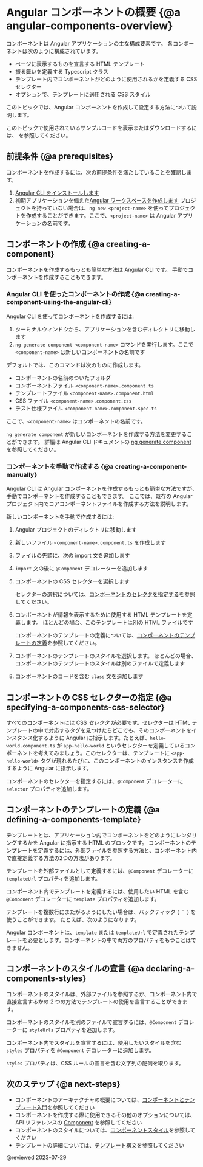 # Angular コンポーネントの概要 {@a angular-components-overview}

コンポーネントは Angular アプリケーションの主な構成要素です。
各コンポーネントは次のように構成されています。

* ページに表示するものを宣言する HTML テンプレート
* 振る舞いを定義する Typescript クラス
* テンプレート内でコンポーネントがどのように使用されるかを定義する CSS セレクター
* オプションで、テンプレートに適用される CSS スタイル

このトピックでは、Angular コンポーネントを作成して設定する方法について説明します。

<div class="alert is-helpful">

このトピックで使用されているサンプルコードを表示またはダウンロードするには、<live-example></live-example> を参照してください。

</div>

## 前提条件 {@a prerequisites}

コンポーネントを作成するには、次の前提条件を満たしていることを確認します。

1. [Angular CLI をインストールします](guide/setup-local#install-the-angular-cli)
1. 初期アプリケーションを備えた[Angular ワークスペースを作成します](guide/setup-local#create-a-workspace-and-initial-application)
   プロジェクトを持っていない場合は、`ng new <project-name>` を使ってプロジェクトを作成することができます。ここで、`<project-name>` は Angular アプリケーションの名前です。

## コンポーネントの作成 {@a creating-a-component}

コンポーネントを作成するもっとも簡単な方法は Angular CLI です。
手動でコンポーネントを作成することもできます。

### Angular CLI を使ったコンポーネントの作成 {@a creating-a-component-using-the-angular-cli}

Angular CLI を使ってコンポーネントを作成するには:

1. ターミナルウィンドウから、アプリケーションを含むディレクトリに移動します
1. `ng generate component <component-name>` コマンドを実行します。ここで `<component-name>` は新しいコンポーネントの名前です

デフォルトでは、このコマンドは次のものに作成します。

* コンポーネントの名前のついたフォルダ
* コンポーネントファイル `<component-name>.component.ts`
* テンプレートファイル `<component-name>.component.html`
* CSS ファイル `<component-name>.component.css`
* テスト仕様ファイル `<component-name>.component.spec.ts`

ここで、`<component-name>` はコンポーネントの名前です。

<div class="alert is-helpful">

`ng generate component` が新しいコンポーネントを作成する方法を変更することができます。
詳細は Angular CLI ドキュメントの [ng generate component](cli/generate#component-command) を参照してください。

</div>

### コンポーネントを手動で作成する {@a creating-a-component-manually}

Angular CLI は Angular コンポーネントを作成するもっとも簡単な方法ですが、手動でコンポーネントを作成することもできます。
ここでは、既存の Angular プロジェクト内でコアコンポーネントファイルを作成する方法を説明します。

新しいコンポーネントを手動で作成するには:

1. Angular プロジェクトのディレクトリに移動します
1. 新しいファイル `<component-name>.component.ts` を作成します
1. ファイルの先頭に、次の import 文を追加します

   <code-example
        path="component-overview/src/app/component-overview/component-overview.component.ts"
        region="import">
   </code-example>

1. `import`  文の後に `@Component` デコレーターを追加します

   <code-example
        path="component-overview/src/app/component-overview/component-overview.component.ts"
        region="decorator-skeleton">
   </code-example>

1. コンポーネントの CSS セレクターを選択します

   <code-example
        path="component-overview/src/app/component-overview/component-overview.component.ts"
        region="selector">
   </code-example>

   セレクターの選択については、[コンポーネントのセレクタを指定する](#specifying-a-components-css-selector)を参照してください。

1. コンポーネントが情報を表示するために使用する HTML テンプレートを定義します。
   ほとんどの場合、このテンプレートは別の HTML ファイルです

   <code-example
        path="component-overview/src/app/component-overview/component-overview.component.ts"
        region="templateUrl">
   </code-example>

   コンポーネントのテンプレートの定義については、[コンポーネントのテンプレートの定義](#defining-a-components-template)を参照してください。

1. コンポーネントのテンプレートのスタイルを選択します。
   ほとんどの場合、コンポーネントのテンプレートのスタイルは別のファイルで定義します

   <code-example
        path="component-overview/src/app/component-overview/component-overview.component.ts"
        region="decorator">
   </code-example>

1. コンポーネントのコードを含む `class` 文を追加します

   <code-example
        path="component-overview/src/app/component-overview/component-overview.component.ts"
        region="class">
   </code-example>

## コンポーネントの CSS セレクターの指定 {@a specifying-a-components-css-selector}

すべてのコンポーネントには CSS _セレクタ_ が必要です。セレクターは HTML テンプレートの中で対応するタグを見つけたらどこでも、そのコンポーネントをインスタンス化するように Angular に指示します。たとえば、`hello-world.component.ts` が `app-hello-world` というセレクターを定義しているコンポーネントを考えてみましょう。このセレクターは、テンプレートに `<app-hello-world>` タグが現れるたびに、このコンポーネントのインスタンスを作成するように Angular に指示します。

コンポーネントのセレクターを指定するには、`@Component` デコレーターに `selector` プロパティを追加します。

<code-example
    path="component-overview/src/app/component-overview/component-overview.component.ts"
    region="selector">
</code-example>

## コンポーネントのテンプレートの定義 {@a defining-a-components-template}

テンプレートとは、アプリケーション内でコンポーネントをどのようにレンダリングするかを Angular に指示する HTML のブロックです。
コンポーネントのテンプレートを定義するには、外部ファイルを参照する方法と、コンポーネント内で直接定義する方法の2つの方法があります。

テンプレートを外部ファイルとして定義するには、`@Component` デコレーターに `templateUrl` プロパティを追加します。

<code-example
    path="component-overview/src/app/component-overview/component-overview.component.ts"
    region="templateUrl">
</code-example>

コンポーネント内でテンプレートを定義するには、使用したい HTML を含む `@Component` デコレーターに `template` プロパティを追加します。

<code-example
    path="component-overview/src/app/component-overview/component-overview.component.1.ts"
    region="template">
</code-example>

テンプレートを複数行にまたがるようにしたい場合は、バックティック (<code> ` </code>) を使うことができます。
たとえば、次のようになります。

<code-example
    path="component-overview/src/app/component-overview/component-overview.component.2.ts"
    region="templatebacktick">
</code-example>

<div class="alert is-helpful">

Angular コンポーネントは、`template` または `templateUrl` で定義されたテンプレートを必要とします。コンポーネントの中で両方のプロパティをもつことはできません。

</div>

## コンポーネントのスタイルの宣言 {@a declaring-a-components-styles}

コンポーネントのスタイルは、外部ファイルを参照するか、コンポーネント内で直接宣言するかの 2 つの方法でテンプレートの使用を宣言することができます。

コンポーネントのスタイルを別のファイルで宣言するには、`@Component` デコレーターに `styleUrls` プロパティを追加します。

<code-example
    path="component-overview/src/app/component-overview/component-overview.component.ts"
    region="decorator">
</code-example>

コンポーネント内でスタイルを宣言するには、使用したいスタイルを含む `styles` プロパティを `@Component` デコレーターに追加します。

<code-example
    path="component-overview/src/app/component-overview/component-overview.component.3.ts"
    region="styles">
</code-example>

`styles` プロパティは、CSS ルールの宣言を含む文字列の配列を取ります。


## 次のステップ {@a next-steps}

* コンポーネントのアーキテクチャの概要については、[コンポーネントとテンプレート入門](guide/architecture-components)を参照してください
* コンポーネントを作成する際に使用できるその他のオプションについては、API リファレンスの [Component](api/core/Component) を参照してください
* コンポーネントのスタイルについては、[コンポーネントスタイル](guide/component-styles)を参照してください
* テンプレートの詳細については、[テンプレート構文](guide/template-syntax)を参照してください

@reviewed 2023-07-29
